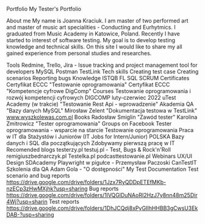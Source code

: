 
Portfolio
My Tester's Portfolio

About me
My name is Joanna Kraciuk. I am master of two performed art and master of music art specialities - Conducting and Eurhytmics. I graduated from Music Academy in Katowice, Poland. Recently I have started to interest of software testing. My goal is to develop testing knowledge and technical skills. On this site I would like to share my all gained experience from personal studies and researches.

Tools
Redmine, Trello, Jira - Issue tracking and project management tool for developers
MySQL
Postman
TestLink
Tech skills
Creating test case
Creating scenarios
Reporting bugs
Knowledge ISTQB FL
SQL
SCRUM
Certificates
Certyfikat ECCC "Testowanie oprogramowania"
Certyfikat ECCC "Kompetencje cyfrowe DigComp"
Courses
Testowanie oprogramowania i rozwój kompetencji cyfrowych DIGCOMP luty-czerwiec 2022
uTest Academy (w trakcie)
"Testowanie Rest Api - wprowadzenie" Akademia QA
"Bazy danych MySQL" Mirosław Zelent
"Dokumentacja testowa w TestLink" www.wyszkolewas.com.pl
Books
Radosław Smiglin "Zawód tester"
Karolina Zmitrowicz "Tester oprogramowania"
Groups on Facebook
Tester oprogramowania - wsparcie na starcie
Testowanie oprogramowania
Praca w IT dla Stażystów i Juniorów (IT Jobs for Intern/Junior) POLSKA
Bazy danych i SQL dla początkujących
Zdobywamy pierwszą pracę w IT
Recomended blogs
testerzy.pl
testuj.pl - Test, Bugs & Rock'n'Roll
remigiuszbednarczyk.pl
Testelka.pl
podcasttestowanie.pl
Webinars
UX/UI Design SDAcademy
Playwright w pigułce - Przemysław Paczoski CanTestIT
Szkolenia dla QA Adam Gola - "O dostępności"
My Test Documentation
Test scenario and bug reports https://drive.google.com/drive/folders/1Jzx7RyQDDpETEfMKb-nzECp3zHwMXjhk?usp=sharing
Bug reports https://drive.google.com/drive/folders/1lVQGlDuNAoRI2HzJ7y8nn48m25Dir4Wj?usp=sharin
Test reports https://drive.google.com/drive/folders/1DhJCQdj8xPyGIIhHHBB3gCwsU3EkDAB-?usp=sharing
